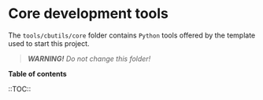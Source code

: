 Core development tools
======================

The `tools/cbutils/core` folder contains `Python` tools offered by the template used to start this project.

> ***WARNING!*** *Do not change this folder!*


**Table of contents**

::TOC::
